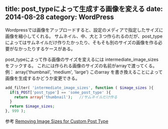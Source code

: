title: post_typeによって生成する画像を変える
date: 2014-08-28
category: WordPress
---

Wordpressでは画像をアップロードすると、設定のメディアで指定したサイズに画像を縮小してくれる。
サムネイル、中、大と３つ作られるのだが、post_typeによってはサムネイルだけ作りたかったり、そもそも別のサイズの画像を作る必要がなかったりするケースがある。

post_typeによって作る画像のサイズを変えるには intermediate_image_sizes をフックする。
これには作られる画像のサイズの名前がarrayで渡ってくる。 例： array('thumbnail', 'medium', 'large')
このarray を書き換えることによって画像を生成するかどうか変更できる。

```php
add_filter( 'intermediate_image_sizes', function ( $image_sizes ){
  if($_POST['post_type'] == 'some_post_type' ){
    return array('thumbnail');   //サムネイルだけ作る
  }
  return $image_sizes;
}, 999 );
```


参考
[Removing Image Sizes for Custom Post Type](http://wordpress.stackexchange.com/questions/131497/removing-image-sizes-for-custom-post-type)

